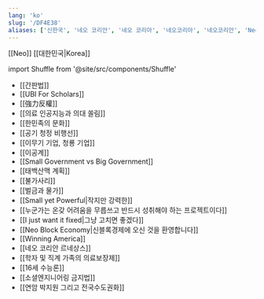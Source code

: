 ```yaml
---
lang: 'ko'
slug: '/DF4E38'
aliases: ['신한국', '네오 코리안', '네오 코리아', '네오코리아', '네오코리안', 'Neo Korea']
---
```


[[Neo]] [[대한민국|Korea]]

import Shuffle from '@site/src/components/Shuffle'

<Shuffle>

- [[간판법]]
- [[UBI For Scholars]]
- [[強力反權]]
- [[의료 인공지능과 의대 쏠림]]
- [[한민족의 문화]]
- [[공기 청정 비행선]]
- [[이무기 기업, 청룡 기업]]
- [[이공계]]
- [[Small Government vs Big Government]]
- [[태백산맥 계획]]
- [[불가사리]]
- [[벌금과 물가]]
- [[Small yet Powerful|작지만 강력한]]
- [[누군가는 온갖 어려움을 무릅쓰고 반드시 성취해야 하는 프로젝트이다]]
- [[I just want it fixed|그냥 고치면 좋겠다]]
- [[Neo Block Economy|신블록경제에 오신 것을 환영합니다]]
- [[Winning America]]
- [[네오 코리안 르네상스]]
- [[학자 및 직계 가족의 의료보장제]]
- [[16세 수능론]]
- [[소셜엔지니어링 금지법]]
- [[연암 박지원 그리고 전국수도권화]]

</Shuffle>
